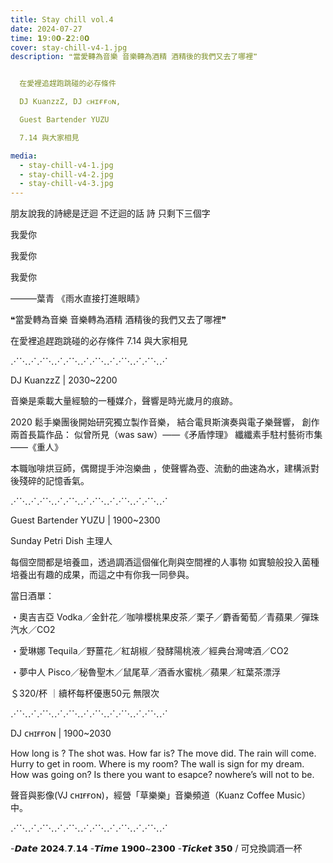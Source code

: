 ```yaml
---
title: Stay chill vol.4
date: 2024-07-27
time: 𝟭9:0𝟬-𝟮2:0𝟬
cover: stay-chill-v4-1.jpg
description: ❝當愛轉為音樂 音樂轉為酒精 酒精後的我們又去了哪裡❞


  在愛裡追趕跑跳碰的必存條件

  DJ KuanzzZ, DJ ᴄʜɪғғᴏɴ,

  Guest Bartender YUZU

  7.14 與大家相見

media:
  - stay-chill-v4-1.jpg
  - stay-chill-v4-2.jpg
  - stay-chill-v4-3.jpg
---
```


朋友說我的詩總是迂迴
不迂迴的話
詩 只剩下三個字

我愛你

我愛你

我愛你

———葉青 《雨水直接打進眼睛》

❝當愛轉為音樂
音樂轉為酒精
酒精後的我們又去了哪裡❞

在愛裡追趕跑跳碰的必存條件
7.14 與大家相見

⋰⋱⋰⋰⋱⋰⋰⋱⋰⋰⋱⋰⋰⋱⋰⋰⋱⋰

DJ KuanzzZ | 2030~2200

音樂是乘載大量經驗的一種媒介，聲響是時光歲月的痕跡。

2020 鬆手樂團後開始研究獨立製作音樂，
結合電貝斯演奏與電子樂聲響，
創作兩首長篇作品：
似曾所見（was saw）——《矛盾悖理》
纖纖素手駐村藝術市集 ——《重人》

本職咖啡烘豆師，偶爾提手沖泡樂曲 ，使聲響為壺、流動的曲速為水，建構派對後殘碎的記憶香氣。

⋰⋱⋰⋰⋱⋰⋰⋱⋰⋰⋱⋰⋰⋱⋰⋰⋱⋰

Guest Bartender YUZU | 1900~2300

Sunday Petri Dish 主理人

每個空間都是培養皿，透過調酒這個催化劑與空間裡的人事物
如實驗般投入菌種培養出有趣的成果，而這之中有你我一同參與。

當日酒單：

・奧吉吉亞
Vodka／金針花／咖啡櫻桃果皮茶／栗子／麝香葡萄／青蘋果／彈珠汽水／CO2

・愛琳娜
Tequila／野薑花／紅胡椒／發酵陽桃液／經典台灣啤酒／CO2

・夢中人
Pisco／秘魯聖木／鼠尾草／酒香水蜜桃／蘋果／紅葉茶漂浮

＄320/杯 ｜續杯每杯優惠50元 無限次

⋰⋱⋰⋰⋱⋰⋰⋱⋰⋰⋱⋰⋰⋱⋰⋰⋱⋰

DJ ᴄʜɪғғᴏɴ | 1900~2030

How long is ? The shot was.
How far is? The move did.
The rain will come. Hurry to get in room.
Where is my room?
The wall is sign for my dream.
How was going on?
Is there you want to esapce?
nowhere’s will not to be.

聲音與影像(VJ ᴄʜɪғғᴏɴ)，經營「草樂樂」音樂頻道（Kuanz Coffee Music）中。

⋰⋱⋰⋰⋱⋰⋰⋱⋰⋰⋱⋰⋰⋱⋰⋰⋱⋰

-𝘿𝙖𝙩𝙚 𝟮𝟬𝟮𝟰.𝟳.𝟭𝟰
-𝙏𝙞𝙢𝙚 𝟭𝟵𝟬𝟬~𝟮𝟯𝟬𝟬
-𝙏𝙞𝙘𝙠𝙚𝙩 𝟯𝟱𝟬 / 可兌換調酒一杯

